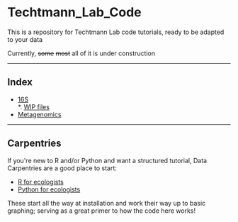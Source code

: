 # Techtmann_Lab_Code

This is a repository for Techtmann Lab code tutorials, ready to be adapted to your data


Currently, ~~some~~ ~~most~~ all of it is under construction

---
## Index
* [16S](../blob/main/16S)  
*. [WIP files](../blob/main/16S/WIP_files)  
* [Metagenomics](../blob/main/Metagenomics)

---
## Carpentries
If you're new to R and/or Python and want a structured tutorial, Data Carpentries are a good place to start:
* [R for ecologists](https://datacarpentry.org/R-ecology-lesson/)
* [Python for ecologists](https://datacarpentry.org/python-ecology-lesson/)  

These start all the way at installation and work their way up to basic graphing; serving as a great primer to how the code here works!
 

